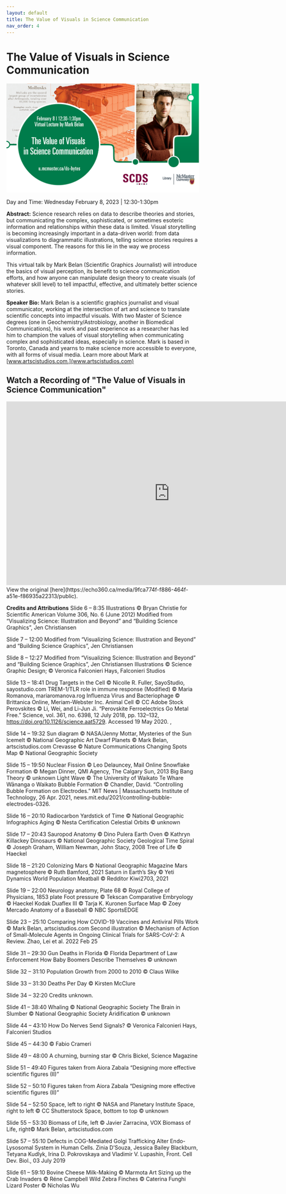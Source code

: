 ```yaml
---
layout: default
title: The Value of Visuals in Science Communication
nav_order: 4
---
```


# The Value of Visuals in Science Communication

<img src="assets/img/MB-Final.png" alt="Workshop Title Slide" width="720">

Day and Time: Wednesday February 8, 2023 | 12:30-1:30pm

**Abstract:** Science research relies on data to describe theories and stories, but communicating the complex, sophisticated, or sometimes esoteric information and relationships within these data is limited. Visual storytelling is becoming increasingly important in a data-driven world: from data visualizations to diagrammatic illustrations, telling science stories requires a visual component. The reasons for this lie in the way we process information.

This virtual talk by Mark Belan (Scientific Graphics Journalist) will introduce the basics of visual perception, its benefit to science communication efforts, and how anyone can manipulate design theory to create visuals (of whatever skill level) to tell impactful, effective, and ultimately better science stories.

**Speaker Bio:** Mark Belan is a scientific graphics journalist and visual communicator, working at the intersection of art and science to translate scientific concepts into impactful visuals. With two Master of Science degrees (one in Geochemistry/Astrobiology, another in Biomedical Communications), his work and past experience as a researcher has led him to champion the values of visual storytelling when communicating complex and sophisticated ideas, especially in science. Mark is based in Toronto, Canada and yearns to make science more accessible to everyone, with all forms of visual media. Learn more about Mark at [www.artscistudios.com.](www.artscistudios.com)

## Watch a Recording of "The Value of Visuals in Science Communication"

<iframe height="480" width="853" allowfullscreen frameborder=0 src="
https://echo360.ca/media/9fca774f-f886-464f-a51e-f86935a22313/public"></iframe>
View the original [here](https://echo360.ca/media/9fca774f-f886-464f-a51e-f86935a22313/public).


**Credits and Attributions**
Slide 6 –  8:35
Illustrations © Bryan Christie for Scientific American Volume 306, No. 6 (June 2012)
Modified from “Visualizing Science: Illustration and Beyond” and “Building Science Graphics”,  Jen Christiansen

Slide 7 – 12:00
Modified from “Visualizing Science: Illustration and Beyond” and “Building Science Graphics”,  Jen Christiansen

Slide 8 – 12:27
Modified from “Visualizing Science: Illustration and Beyond” and “Building Science Graphics”,  Jen Christiansen
Illustrations © Science Graphic Design; © Veronica Falconieri Hays, Falconieri Studios

Slide 13 – 18:41
Drug Targets in the Cell © Nicolle R. Fuller, SayoStudio, sayostudio.com
TREM-1/TLR role in immune response (Modified) © Maria Romanova, mariaromanova.rog
Influenza Virus and Bacteriophage © Brittanica Online, Meriam-Webster Inc.
Animal Cell © CC Adobe Stock
Perovskites © Li, Wei, and Li-Jun Ji. “Perovskite Ferroelectrics Go Metal Free.” Science, vol. 361, no. 6398, 12 July 2018, pp. 132–132, https://doi.org/10.1126/science.aat5729. Accessed 19 May 2020.     , 

Slide 14 – 19:32
Sun diagram © NASA/Jenny Mottar, Mysteries of the Sun
Icemelt © National Geographic Art
Dwarf Planets © Mark Belan, artscistudios.com 
Crevasse © Nature Communications
 Changing Spots Map © National Geographic Society

Slide 15 – 19:50
Nuclear Fission © Leo Delauncey, Mail Online
Snowflake Formation © Megan Dinner, QMI Agency, The Calgary Sun, 2013
Big Bang Theory © unknown
Light Wave © The University of Waikato Te Whare Wānanga o Waikato
Bubble Formation © Chandler, David. “Controlling Bubble Formation on Electrodes.” MIT News | Massachusetts Institute of Technology, 26 Apr. 2021, news.mit.edu/2021/controlling-bubble-electrodes-0326.

Slide 16 – 20:10
Radiocarbon Yardstick of Time © National Geographic Infographics
Aging © Nesta Certification
Celestial Orbits © unknown

Slide 17 – 20:43
Sauropod Anatomy © Dino Pulera
Earth Oven © Kathryn Killackey
Dinosaurs © National Geographic Society
Geological Time Spiral © Joseph Graham, William Newman, John Stacy, 2008
Tree of Life © Haeckel 

Slide 18 – 21:20
Colonizing Mars © National Geographic Magazine
Mars magnetosphere © Ruth Bamford, 2021
Saturn in Earth’s Sky © Yeti Dynamics
World Population Meatball © Redditor Kiwi2703, 2021

Slide 19 – 22:00
Neurology anatomy, Plate 68 © Royal College of Physicians, 1853 plate
Foot pressure © Tekscan
Comparative Embryology © Haeckel 
Kodak Duaflex III © Tarja K. Kuronen
Surface Map © Zoey Mercado 
Anatomy of a Baseball © NBC SportsEDGE

Slide 23 – 25:10
Comparing How COVID-19 Vaccines and Antiviral Pills Work © Mark Belan, artscistudios.com
Second illustration © Mechanism of Action of Small-Molecule Agents in Ongoing Clinical Trials for SARS-CoV-2: A Review. Zhao, Lei et al. 2022 Feb 25

Slide 31 – 29:30
Gun Deaths in Florida © Florida Department of Law Enforcement
How Baby Boomers Describe Themselves © unknown

Slide 32 – 31:10
Population Growth from 2000 to 2010 © Claus Wilke

Slide 33 – 31:30
Deaths Per Day © Kirsten McClure

Slide 34 – 32:20
Credits unknown.

Slide 41 – 38:40
Whaling © National Geographic Society
The Brain in Slumber © National Geographic Society
Aridification © unknown

Slide 44 – 43:10
How Do Nerves Send Signals? © Veronica Falconieri Hays, Falconieri Studios

Slide 45 – 44:30
© Fabio Crameri

Slide 49 – 48:00
A churning, burning star © Chris Bickel, Science Magazine

Slide 51 – 49:40
Figures taken from Aiora Zabala “Designing more effective scientific figures (II)”

Slide 52 – 50:10
Figures taken from Aiora Zabala “Designing more effective scientific figures (II)”

Slide 54 – 52:50
Space, left to right © NASA and Planetary Institute
Space, right to left © CC Shutterstock
Space, bottom to top © unknown

Slide 55 – 53:30
Biomass of Life, left © Javier Zarracina, VOX
Biomass of Life, right© Mark Belan, artscistudios.com

Slide 57 – 55:10
Defects in COG-Mediated Golgi Trafficking Alter Endo-Lysosomal System in Human Cells. Zinia D’Souza, Jessica Bailey Blackburn, Tetyana Kudlyk, Irina D. Pokrovskaya and Vladimir V. Lupashin, Front. Cell Dev. Biol., 03 July 2019

Slide 61 – 59:10
Bovine Cheese Milk-Making © Marmota Art
Sizing up the Crab Invaders © Réne Campbell
Wild Zebra Finches © Caterina Funghi
Lizard Poster © Nicholas Wu

